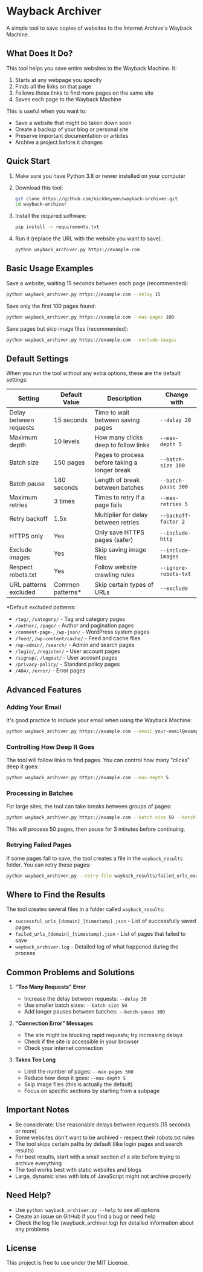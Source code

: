 # Wayback Archiver

A simple tool to save copies of websites to the Internet Archive's Wayback Machine.

## What Does It Do?

This tool helps you save entire websites to the Wayback Machine. It:

1. Starts at any webpage you specify
2. Finds all the links on that page
3. Follows those links to find more pages on the same site
4. Saves each page to the Wayback Machine

This is useful when you want to:

* Save a website that might be taken down soon
* Create a backup of your blog or personal site
* Preserve important documentation or articles
* Archive a project before it changes

## Quick Start

1. Make sure you have Python 3.8 or newer installed on your computer
2. Download this tool:

   ```bash
   git clone https://github.com/nickheynen/wayback-archiver.git
   cd wayback-archiver
   ```
3. Install the required software:

   ```bash
   pip install -r requirements.txt
   ```
4. Run it (replace the URL with the website you want to save):

   ```bash
   python wayback_archiver.py https://example.com
   ```

## Basic Usage Examples

Save a website, waiting 15 seconds between each page (recommended):

```bash
python wayback_archiver.py https://example.com --delay 15
```

Save only the first 100 pages found:

```bash
python wayback_archiver.py https://example.com --max-pages 100
```

Save pages but skip image files (recommended):

```bash
python wayback_archiver.py https://example.com --exclude-images
```

## Default Settings

When you run the tool without any extra options, these are the default settings:

| Setting | Default Value | Description | Change with |
|----|----|----|----|
| Delay between requests | 15 seconds | Time to wait between saving pages | `--delay 20` |
| Maximum depth | 10 levels | How many clicks deep to follow links | `--max-depth 5` |
| Batch size | 150 pages | Pages to process before taking a longer break | `--batch-size 100` |
| Batch pause | 180 seconds | Length of break between batches | `--batch-pause 300` |
| Maximum retries | 3 times | Times to retry if a page fails | `--max-retries 5` |
| Retry backoff | 1.5x | Multiplier for delay between retries | `--backoff-factor 2` |
| HTTPS only | Yes | Only save HTTPS pages (safer) | `--include-http` |
| Exclude images | Yes | Skip saving image files | `--include-images` |
| Respect robots.txt | Yes | Follow website crawling rules | `--ignore-robots-txt` |
| URL patterns excluded | Common patterns\* | Skip certain types of URLs | `--exclude` |

\*Default excluded patterns:

* `/tag/`, `/category/` - Tag and category pages
* `/author/`, `/page/` - Author and pagination pages
* `/comment-page-`, `/wp-json/` - WordPress system pages
* `/feed/`, `/wp-content/cache/` - Feed and cache files
* `/wp-admin/`, `/search/` - Admin and search pages
* `/login/`, `/register/` - User account pages
* `/signup/`, `/logout/` - User account pages
* `/privacy-policy/` - Standard policy pages
* `/404/`, `/error/` - Error pages

## Advanced Features

### Adding Your Email
It's good practice to include your email when using the Wayback Machine:
```bash
python wayback_archiver.py https://example.com --email your-email@example.com
```

### Controlling How Deep It Goes
The tool will follow links to find pages. You can control how many "clicks" deep it goes:
```bash
python wayback_archiver.py https://example.com --max-depth 5
```

### Processing in Batches
For large sites, the tool can take breaks between groups of pages:
```bash
python wayback_archiver.py https://example.com --batch-size 50 --batch-pause 180
```
This will process 50 pages, then pause for 3 minutes before continuing.

### Retrying Failed Pages
If some pages fail to save, the tool creates a file in the `wayback_results` folder. You can retry these pages:
```bash
python wayback_archiver.py --retry-file wayback_results/failed_urls_example.com_20240220_123456.json
```

## Where to Find the Results

The tool creates several files in a folder called `wayback_results`:
- `successful_urls_[domain]_[timestamp].json` - List of successfully saved pages
- `failed_urls_[domain]_[timestamp].json` - List of pages that failed to save
- `wayback_archiver.log` - Detailed log of what happened during the process

## Common Problems and Solutions

1. **"Too Many Requests" Error**
   - Increase the delay between requests: `--delay 30`
   - Use smaller batch sizes: `--batch-size 50`
   - Add longer pauses between batches: `--batch-pause 300`

2. **"Connection Error" Messages**
   - The site might be blocking rapid requests; try increasing delays
   - Check if the site is accessible in your browser
   - Check your internet connection

3. **Takes Too Long**
   - Limit the number of pages: `--max-pages 500`
   - Reduce how deep it goes: `--max-depth 5`
   - Skip image files (this is actually the default)
   - Focus on specific sections by starting from a subpage

## Important Notes

- Be considerate: Use reasonable delays between requests (15 seconds or more)
- Some websites don't want to be archived - respect their robots.txt rules
- The tool skips certain paths by default (like login pages and search results)
- For best results, start with a small section of a site before trying to archive everything
- The tool works best with static websites and blogs
- Large, dynamic sites with lots of JavaScript might not archive properly

## Need Help?

- Use `python wayback_archiver.py --help` to see all options
- Create an issue on GitHub if you find a bug or need help
- Check the log file (wayback_archiver.log) for detailed information about any problems

## License

This project is free to use under the MIT License.


